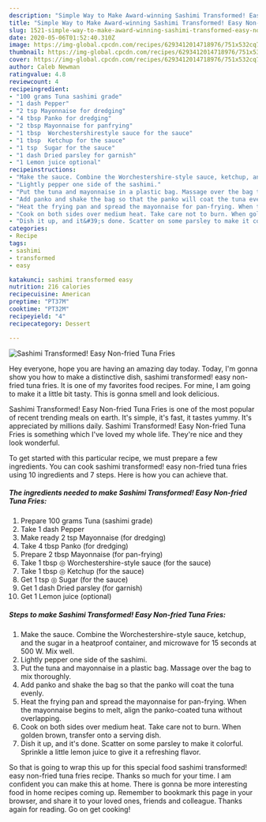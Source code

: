 ```yaml
---
description: "Simple Way to Make Award-winning Sashimi Transformed! Easy Non-fried Tuna Fries"
title: "Simple Way to Make Award-winning Sashimi Transformed! Easy Non-fried Tuna Fries"
slug: 1521-simple-way-to-make-award-winning-sashimi-transformed-easy-non-fried-tuna-fries
date: 2020-05-06T01:52:40.310Z
image: https://img-global.cpcdn.com/recipes/6293412014718976/751x532cq70/sashimi-transformed-easy-non-fried-tuna-fries-recipe-main-photo.jpg
thumbnail: https://img-global.cpcdn.com/recipes/6293412014718976/751x532cq70/sashimi-transformed-easy-non-fried-tuna-fries-recipe-main-photo.jpg
cover: https://img-global.cpcdn.com/recipes/6293412014718976/751x532cq70/sashimi-transformed-easy-non-fried-tuna-fries-recipe-main-photo.jpg
author: Caleb Newman
ratingvalue: 4.8
reviewcount: 4
recipeingredient:
- "100 grams Tuna sashimi grade"
- "1 dash Pepper"
- "2 tsp Mayonnaise for dredging"
- "4 tbsp Panko for dredging"
- "2 tbsp Mayonnaise for panfrying"
- "1 tbsp  Worchestershirestyle sauce for the sauce"
- "1 tbsp  Ketchup for the sauce"
- "1 tsp  Sugar for the sauce"
- "1 dash Dried parsley for garnish"
- "1 Lemon juice optional"
recipeinstructions:
- "Make the sauce. Combine the Worchestershire-style sauce, ketchup, and the sugar in a heatproof container, and microwave for 15 seconds at 500 W. Mix well."
- "Lightly pepper one side of the sashimi."
- "Put the tuna and mayonnaise in a plastic bag. Massage over the bag to mix thoroughly."
- "Add panko and shake the bag so that the panko will coat the tuna evenly."
- "Heat the frying pan and spread the mayonnaise for pan-frying. When the mayonnaise begins to melt, align the panko-coated tuna without overlapping."
- "Cook on both sides over medium heat. Take care not to burn. When golden brown, transfer onto a serving dish."
- "Dish it up, and it&#39;s done. Scatter on some parsley to make it colorful. Sprinkle a little lemon juice to give it a refreshing flavor."
categories:
- Recipe
tags:
- sashimi
- transformed
- easy

katakunci: sashimi transformed easy 
nutrition: 216 calories
recipecuisine: American
preptime: "PT37M"
cooktime: "PT32M"
recipeyield: "4"
recipecategory: Dessert

---
```



![Sashimi Transformed! Easy Non-fried Tuna Fries](https://img-global.cpcdn.com/recipes/6293412014718976/751x532cq70/sashimi-transformed-easy-non-fried-tuna-fries-recipe-main-photo.jpg)

Hey everyone, hope you are having an amazing day today. Today, I'm gonna show you how to make a distinctive dish, sashimi transformed! easy non-fried tuna fries. It is one of my favorites food recipes. For mine, I am going to make it a little bit tasty. This is gonna smell and look delicious.

Sashimi Transformed! Easy Non-fried Tuna Fries is one of the most popular of recent trending meals on earth. It's simple, it's fast, it tastes yummy. It's appreciated by millions daily. Sashimi Transformed! Easy Non-fried Tuna Fries is something which I've loved my whole life. They're nice and they look wonderful.




To get started with this particular recipe, we must prepare a few ingredients. You can cook sashimi transformed! easy non-fried tuna fries using 10 ingredients and 7 steps. Here is how you can achieve that.

<!--inarticleads1-->

##### The ingredients needed to make Sashimi Transformed! Easy Non-fried Tuna Fries:

1. Prepare 100 grams Tuna (sashimi grade)
1. Take 1 dash Pepper
1. Make ready 2 tsp Mayonnaise (for dredging)
1. Take 4 tbsp Panko (for dredging)
1. Prepare 2 tbsp Mayonnaise (for pan-frying)
1. Take 1 tbsp ◎ Worchestershire-style sauce (for the sauce)
1. Take 1 tbsp ◎ Ketchup (for the sauce)
1. Get 1 tsp ◎ Sugar (for the sauce)
1. Get 1 dash Dried parsley (for garnish)
1. Get 1 Lemon juice (optional)




<!--inarticleads2-->

##### Steps to make Sashimi Transformed! Easy Non-fried Tuna Fries:

1. Make the sauce. Combine the Worchestershire-style sauce, ketchup, and the sugar in a heatproof container, and microwave for 15 seconds at 500 W. Mix well.
1. Lightly pepper one side of the sashimi.
1. Put the tuna and mayonnaise in a plastic bag. Massage over the bag to mix thoroughly.
1. Add panko and shake the bag so that the panko will coat the tuna evenly.
1. Heat the frying pan and spread the mayonnaise for pan-frying. When the mayonnaise begins to melt, align the panko-coated tuna without overlapping.
1. Cook on both sides over medium heat. Take care not to burn. When golden brown, transfer onto a serving dish.
1. Dish it up, and it&#39;s done. Scatter on some parsley to make it colorful. Sprinkle a little lemon juice to give it a refreshing flavor.




So that is going to wrap this up for this special food sashimi transformed! easy non-fried tuna fries recipe. Thanks so much for your time. I am confident you can make this at home. There is gonna be more interesting food in home recipes coming up. Remember to bookmark this page in your browser, and share it to your loved ones, friends and colleague. Thanks again for reading. Go on get cooking!
